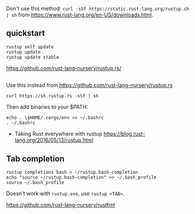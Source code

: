 Don't use this method: `curl -sSf https://static.rust-lang.org/rustup.sh | sh` from https://www.rust-lang.org/en-US/downloads.html.

## quickstart

```
rustup self update
rustup update
rustup update stable
```

https://github.com/rust-lang-nursery/rustup.rs/

##

Use this instead from https://github.com/rust-lang-nursery/rustup.rs

`curl https://sh.rustup.rs -sSf | sh`

Then add binaries to your $PATH:

```
echo . \$HOME/.cargo/env >> ~/.bashrc
. ~/.bashrc
```

- Taking Rust everywhere with rustup https://blog.rust-lang.org/2016/05/13/rustup.html

## Tab completion

```
rustup completions bash > ~/rustup.bash-completion
echo "source ~/rustup.bash-completion" >> ~/.bash_profile
source ~/.bash_profile
```

Doesn't work with `rustup.exe`, use `rustup <TAB>`.

https://github.com/rust-lang-nursery/rustfmt
